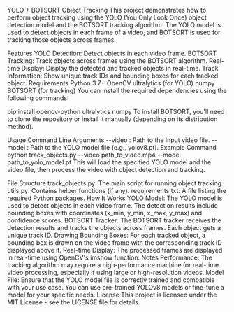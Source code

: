 YOLO + BOTSORT Object Tracking
This project demonstrates how to perform object tracking using the YOLO (You Only Look Once) object detection model and the BOTSORT tracking algorithm. The YOLO model is used to detect objects in each frame of a video, and BOTSORT is used for tracking those objects across frames.

Features
YOLO Detection: Detect objects in each video frame.
BOTSORT Tracking: Track objects across frames using the BOTSORT algorithm.
Real-time Display: Display the detected and tracked objects in real-time.
Track Information: Show unique track IDs and bounding boxes for each tracked object.
Requirements
Python 3.7+
OpenCV
ultralytics (for YOLO)
numpy
BOTSORT (for tracking)
You can install the required dependencies using the following commands:

pip install opencv-python ultralytics numpy
To install BOTSORT, you'll need to clone the repository or install it manually (depending on its distribution method).

Usage
Command Line Arguments
--video : Path to the input video file.
--model : Path to the YOLO model file (e.g., yolov8.pt).
Example Command
python track_objects.py --video path_to_video.mp4 --model path_to_yolo_model.pt
This will load the specified YOLO model and the video file, then process the video with object detection and tracking.

File Structure
track_objects.py: The main script for running object tracking.
utils.py: Contains helper functions (if any).
requirements.txt: A file listing the required Python packages.
How It Works
YOLO Model: The YOLO model is used to detect objects in each video frame. The detection results include bounding boxes with coordinates (x_min, y_min, x_max, y_max) and confidence scores.
BOTSORT Tracker: The BOTSORT tracker receives the detection results and tracks the objects across frames. Each object gets a unique track ID.
Drawing Bounding Boxes: For each tracked object, a bounding box is drawn on the video frame with the corresponding track ID displayed above it.
Real-time Display: The processed frames are displayed in real-time using OpenCV's imshow function.
Notes
Performance: The tracking algorithm may require a high-performance machine for real-time video processing, especially if using large or high-resolution videos.
Model File: Ensure that the YOLO model file is correctly trained and compatible with your use case. You can use pre-trained YOLOv8 models or fine-tune a model for your specific needs.
License
This project is licensed under the MIT License - see the LICENSE file for details.
